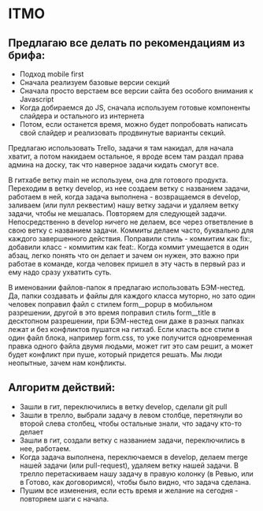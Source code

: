 # ITMO

## Предлагаю все делать по рекомендациям из брифа:
* Подход mobile first
* Сначала реализуем базовые версии секций
* Сначала просто верстаем все версии сайта без особого внимания к Javascript
* Когда добираемся до JS, cначала используем готовые компоненты слайдера и остального из интернета
* Потом, если останется время, можно будет попробовать написать свой слайдер и реализовать продвинутые варианты секций.

Предлагаю использовать Trello, задачи я там накидал, для начала хватит, а потом накидаем остальное, я вроде всем там раздал права админа на доску, так что наверное задачи кидать смогут все.

В гитхабе ветку main не используем, она для готового продукта. Переходим в ветку develop, из нее создаем ветку с названием задачи, работаем в ней, когда задача выполнена - возвращаемся в develop, заливаем (или пулл реквестим) нашу ветку задачи и удаляем ветку задачи, чтобы не мешалась. Повторяем для следующей задачи. Непосредственно в develop ничего не делаем, все через ответвление в свою ветку с названием задачи.
Коммиты делаем часто, буквально для каждого завершенного действия. Поправили стиль - коммитим как fix:, добавили класс - коммитим как feat:. Когда коммит умещается в один абзац, легко понять что он делает и зачем он нужен, это важно при работае в команде, когда человек пришел в эту часть в первый раз и ему надо сразу ухватить суть.

В именовании файлов-папок я предлагаю использовать БЭМ-нестед. Да, папки создавать и файлы для каждого класса муторно, но зато один человек поправил файл с стилем form__popup в мобильном разрешении, другой в это время поправил стиль form__title в десктопном разрешении, при БЭМ-нестед они даже в разных папках лежат и без конфликтов пушатся на гитхаб. Если класть все стили в один файл блока, например form.css, то уже получится одновременная правка одного файла двумя людьми, может гит это сам решит, а может будет конфликт при пуше, который придется решать. Мы люди неопытные, зачем нам конфликты.

## Алгоритм действий:
* Зашли в гит, переключились в ветку develop, сделали git pull
* Зашли в трелло, выбрали задачу в левом столбце, перетянули во второй слева столбец, чтобы остальные знали, что задачу кто-то делает
* Зашли в гит, создали ветку с названием задачи, переключились в нее, работаем.
* Когда задача выполнена, переключаемся в develop, делаем merge нашей задачи (или pull-request), удаляем ветку нашей задачи.
 В трелло перетаскиваем нашу задачу в правую колонку (в Ревью, или в Готово, как договоримся), чтобы было видно, что задача сделана.
* Пушим все изменения, если есть время и желание на сегодня - повторяем шаги с начала.

